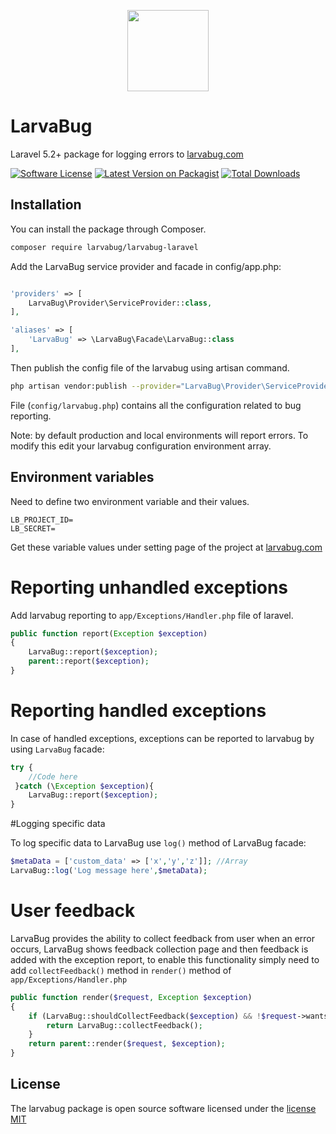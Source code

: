 <p align="center">
  <img width="130" src="http://dev.larvabug.com/assets/images/larvabug-logo.png">
</p>

# LarvaBug
Laravel 5.2+ package for logging errors to [larvabug.com](https://www.larvabug.com)

[![Software License](https://poser.pugx.org/larvabug/larvabug-laravel/license.svg)](LICENSE.md)
[![Latest Version on Packagist](https://poser.pugx.org/larvabug/larvabug-laravel/v/stable.svg)](https://packagist.org/packages/larvabug/larvabug-laravel)
[![Total Downloads](https://poser.pugx.org/larvabug/larvabug-laravel/d/total.svg)](https://packagist.org/packages/larvabug/larvabug-laravel)


## Installation 
You can install the package through Composer.
```bash
composer require larvabug/larvabug-laravel
```

Add the LarvaBug service provider and facade in config/app.php:
```php

'providers' => [
    LarvaBug\Provider\ServiceProvider::class,
],

'aliases' => [
    'LarvaBug' => \LarvaBug\Facade\LarvaBug::class
],

```
Then publish the config file of the larvabug using artisan command.
```bash
php artisan vendor:publish --provider="LarvaBug\Provider\ServiceProvider"
```
File (`config/larvabug.php`) contains all the configuration related to bug reporting.

Note: by default production and local environments will report errors. To modify this edit your larvabug configuration environment array.

## Environment variables
 Need to define two environment variable and their values.
 
 ```
 LB_PROJECT_ID=
 LB_SECRET=
 ```
Get these variable values under setting page of the project at [larvabug.com](https://www.larvabug.com)

# Reporting unhandled exceptions

Add larvabug reporting to `app/Exceptions/Handler.php` file of laravel.

```php
public function report(Exception $exception)
{
    LarvaBug::report($exception);
    parent::report($exception);
}
``` 

# Reporting handled exceptions

In case of handled exceptions, exceptions can be reported to larvabug by using `LarvaBug` facade:

```php
try {
    //Code here
 }catch (\Exception $exception){
    LarvaBug::report($exception); 
}
``` 

#Logging specific data

To log specific data to LarvaBug use `log()` method of LarvaBug facade:

```php
$metaData = ['custom_data' => ['x','y','z']]; //Array
LarvaBug::log('Log message here',$metaData);
```

# User feedback

LarvaBug provides the ability to collect feedback from user when an error occurs, 
LarvaBug shows feedback collection page and then feedback is added with the exception report,
to enable this functionality simply need to add `collectFeedback()` method in `render()` method of `app/Exceptions/Handler.php`

```php
public function render($request, Exception $exception)
{
    if (LarvaBug::shouldCollectFeedback($exception) && !$request->wantsJson()) {
        return LarvaBug::collectFeedback();
    }
    return parent::render($request, $exception);
}
```

## License
The larvabug package is open source software licensed under the [license MIT](http://opensource.org/licenses/MIT)
